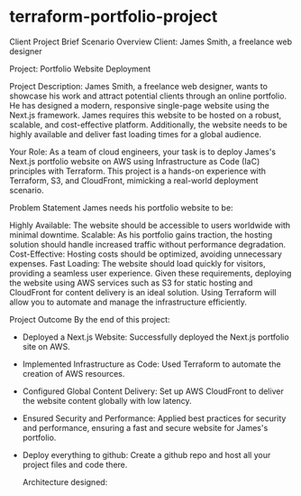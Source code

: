 # terraform-portfolio-project
 
Client Project Brief
Scenario Overview
Client: James Smith, a freelance web designer

Project: Portfolio Website Deployment

Project Description:  James Smith, a freelance web designer, wants to showcase his work and attract potential clients through an online portfolio. He has designed a modern, responsive single-page website using the Next.js framework. James requires this website to be hosted on a robust, scalable, and cost-effective platform. Additionally, the website needs to be highly available and deliver fast loading times for a global audience.

Your Role: As a team of cloud engineers, your task is to deploy James's Next.js portfolio website on AWS using Infrastructure as Code (IaC) principles with Terraform. This project is a hands-on experience with Terraform, S3, and CloudFront, mimicking a real-world deployment scenario.

Problem Statement
James needs his portfolio website to be:

Highly Available: The website should be accessible to users worldwide with minimal downtime.
Scalable: As his portfolio gains traction, the hosting solution should handle increased traffic without performance degradation.
Cost-Effective: Hosting costs should be optimized, avoiding unnecessary expenses.
Fast Loading: The website should load quickly for visitors, providing a seamless user experience.
Given these requirements, deploying the website using AWS services such as S3 for static hosting and CloudFront for content delivery is an ideal solution. Using Terraform will allow you to automate and manage the infrastructure efficiently.

Project Outcome
By the end of this project:

- Deployed a Next.js Website: Successfully deployed the Next.js portfolio site on AWS.

- Implemented Infrastructure as Code: Used Terraform to automate the creation of AWS resources.

- Configured Global Content Delivery: Set up AWS CloudFront to deliver the website content globally with low latency.

- Ensured Security and Performance: Applied best practices for security and performance, ensuring a fast and secure website for James's portfolio.

- Deploy everything to github: Create a github repo and host all your project files and code there.

  Architecture designed:

